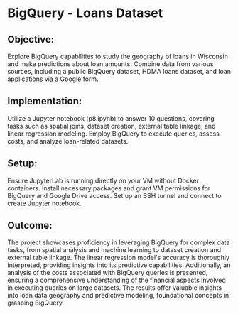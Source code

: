 # BigQuery - Loans Dataset
## Objective:
Explore BigQuery capabilities to study the geography of loans in Wisconsin and make predictions about loan amounts. Combine data from various sources, including a public BigQuery dataset, HDMA loans dataset, and loan applications via a Google form.

## Implementation:
Utilize a Jupyter notebook (p8.ipynb) to answer 10 questions, covering tasks such as spatial joins, dataset creation, external table linkage, and linear regression modeling. Employ BigQuery to execute queries, assess costs, and analyze loan-related datasets.

## Setup:
Ensure JupyterLab is running directly on your VM without Docker containers. Install necessary packages and grant VM permissions for BigQuery and Google Drive access. Set up an SSH tunnel and connect to create Jupyter notebook. 

## Outcome:
The project showcases proficiency in leveraging BigQuery for complex data tasks, from spatial analysis and machine learning to dataset creation and external table linkage. The linear regression model's accuracy is thoroughly interpreted, providing insights into its predictive capabilities. Additionally, an analysis of the costs associated with BigQuery queries is presented, ensuring a comprehensive understanding of the financial aspects involved in executing queries on large datasets. The results offer valuable insights into loan data geography and predictive modeling, foundational concepts in grasping BigQuery.




